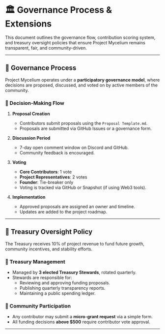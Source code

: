 # 🏛️ Governance Process & Extensions

This document outlines the governance flow, contribution scoring system, and treasury oversight policies that ensure Project Mycelium remains transparent, fair, and community-driven.

---

## 🧭 Governance Process

Project Mycelium operates under a **participatory governance model**, where decisions are proposed, discussed, and voted on by active members of the community.

### 🔄 Decision-Making Flow

1. **Proposal Creation**
   - Contributors submit proposals using the `Proposal Template.md`.
   - Proposals are submitted via GitHub Issues or a governance form.

2. **Discussion Period**
   - 7-day open comment window on Discord and GitHub.
   - Community feedback is encouraged.

3. **Voting**
   - **Core Contributors**: 1 vote  
   - **Project Representatives**: 2 votes  
   - **Founder**: Tie-breaker only  
   - Voting is tracked via GitHub or Snapshot (if using Web3 tools).

4. **Implementation**
   - Approved proposals are assigned an owner and timeline.
   - Updates are added to the project roadmap.

---


## 🏦 Treasury Oversight Policy

The Treasury receives 10% of project revenue to fund future growth, community incentives, and stability efforts.

### 🔐 Treasury Management

- Managed by **3 elected Treasury Stewards**, rotated quarterly.
- Stewards are responsible for:
  - Reviewing and approving funding proposals.
  - Publishing quarterly transparency reports.
  - Maintaining a public spending ledger.

### 💬 Community Participation

- Any contributor may submit a **micro-grant request** via a simple form.
- All funding decisions **above $500** require contributor vote approval.

---
